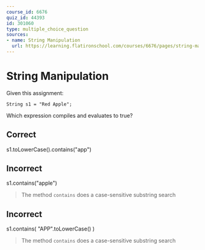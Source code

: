 ```yaml
---
course_id: 6676
quiz_id: 44393
id: 301060
type: multiple_choice_question
sources:
- name: String Manipulation
  url: https://learning.flatironschool.com/courses/6676/pages/string-manipulation
---
```



# String Manipulation

Given this assignment:

`String s1 = "Red Apple";`

Which expression compiles and evaluates to true?

## Correct

s1.toLowerCase().contains("app")

## Incorrect

s1.contains("apple") 

> The method `contains` does a case-sensitive substring search

## Incorrect

s1.contains( "APP".toLowerCase() )

> The method `contains` does a case-sensitive substring search

